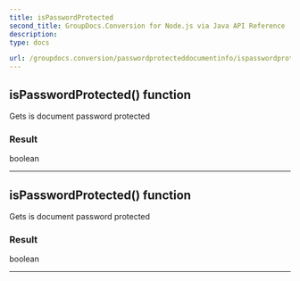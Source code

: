 ```yaml
---
title: isPasswordProtected
second_title: GroupDocs.Conversion for Node.js via Java API Reference
description: 
type: docs

url: /groupdocs.conversion/passwordprotecteddocumentinfo/ispasswordprotected/
---
```


## isPasswordProtected()  function
Gets is document password protected

### Result
boolean


---


## isPasswordProtected()  function
Gets is document password protected

### Result
boolean


---


